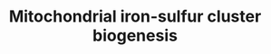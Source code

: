 ---
annotations:
- type: Pathway Ontology
  value: classic metabolic pathway
authors:
- ReactomeTeam
- Anwesha
- Ryanmiller
description: Iron-sulfur (Fe-S) proteins are localized in the cytosol, nucleus, and
  mitochondria of mammalian cells (reviewed in Stemmler et al. 2010, Rouault 2012,
  Bandyopadhyay et al. 2008, Lill 2009, Lill et al. 2012). Fe-S protein biogenesis
  in the mitochondrial matrix involves the iron-sulfur cluster (ISC) assembly machinery.
  Ferrous iron is transported across the inner mitochondrial membrane into the mitochondrial
  matrix by Mitoferrin-1 (SLC25A37) and Mitoferrin-2 (SLC25A28). (Mitoferrin-1 is
  enriched in erythroid cells while Mitoferrin-2 is ubiquitous.) Frataxin binds ferrous
  iron in the mitochondrial matrix. The cysteine desulfurase NFS1 in a subcomplex
  with ISD11 provides the sulfur by converting cyteine into alanine and forming a
  persulfide which is used for cluster formation on ISCU, the scaffold protein. Interaction
  between NFS1 and ISD11 is necessary for desulfurase activity. Frataxin binds to
  a complex containing NFS1, ISD11, and ISCU and is proposed to function as an iron
  donor to ISCU or as an allosteric switch that activates sulfur transfer and Fe-S
  cluster assembly (Tsai and Barondeau 2010). Cluster formation also involves the
  electron transfer chain ferredoxin reductase and ferredoxin. ISCU initially forms
  clusters containing 2 iron atoms and 2 sulfur atoms ([2Fe-2S] clusters). They are
  released by the function of HSP70-HSC20 chaperones and the monothiol glutaredoxin
  GLRX5 and used for assembly of [2Fe-2S] proteins. Assembly of larger clusters such
  as [4Fe-4S] clusters may involve the function of ISCA1, ISCA2, and IBA57. The clusters
  are transferred to apo-enzymes such as the respiratory complexes, aconitase, and
  lipoate synthase through dedicated targeting factors such as IND1, NFU1, and BOLA3.  View
  original pathway at [http://www.reactome.org/PathwayBrowser/#DIAGRAM=1362409 Reactome].
last-edited: 2021-01-25
organisms:
- Homo sapiens
redirect_from:
- /index.php/Pathway:WP2702
- /instance/WP2702
schema-jsonld:
- '@context': https://schema.org/
  '@id': https://wikipathways.github.io/pathways/WP2702.html
  '@type': Dataset
  creator:
    '@type': Organization
    name: WikiPathways
  description: Iron-sulfur (Fe-S) proteins are localized in the cytosol, nucleus,
    and mitochondria of mammalian cells (reviewed in Stemmler et al. 2010, Rouault
    2012, Bandyopadhyay et al. 2008, Lill 2009, Lill et al. 2012). Fe-S protein biogenesis
    in the mitochondrial matrix involves the iron-sulfur cluster (ISC) assembly machinery.
    Ferrous iron is transported across the inner mitochondrial membrane into the mitochondrial
    matrix by Mitoferrin-1 (SLC25A37) and Mitoferrin-2 (SLC25A28). (Mitoferrin-1 is
    enriched in erythroid cells while Mitoferrin-2 is ubiquitous.) Frataxin binds
    ferrous iron in the mitochondrial matrix. The cysteine desulfurase NFS1 in a subcomplex
    with ISD11 provides the sulfur by converting cyteine into alanine and forming
    a persulfide which is used for cluster formation on ISCU, the scaffold protein.
    Interaction between NFS1 and ISD11 is necessary for desulfurase activity. Frataxin
    binds to a complex containing NFS1, ISD11, and ISCU and is proposed to function
    as an iron donor to ISCU or as an allosteric switch that activates sulfur transfer
    and Fe-S cluster assembly (Tsai and Barondeau 2010). Cluster formation also involves
    the electron transfer chain ferredoxin reductase and ferredoxin. ISCU initially
    forms clusters containing 2 iron atoms and 2 sulfur atoms ([2Fe-2S] clusters).
    They are released by the function of HSP70-HSC20 chaperones and the monothiol
    glutaredoxin GLRX5 and used for assembly of [2Fe-2S] proteins. Assembly of larger
    clusters such as [4Fe-4S] clusters may involve the function of ISCA1, ISCA2, and
    IBA57. The clusters are transferred to apo-enzymes such as the respiratory complexes,
    aconitase, and lipoate synthase through dedicated targeting factors such as IND1,
    NFU1, and BOLA3.  View original pathway at [http://www.reactome.org/PathwayBrowser/#DIAGRAM=1362409
    Reactome].
  keywords:
  - 'PXLP-K258-NFS1-1 '
  - FDXR:FAD
  - '2'
  - Fe2+
  - '(2Fe-2S)2+ '
  - Iron:FXN:NFS1:ISD11:ISCU
  - Mitoferrin1,2
  - ISCA1:ISCA2
  - 'GLRX5 '
  - 'SLC25A28 '
  - 'FAD '
  - FDX1,FDX2 (oxidized)
  - '2Fe-2S cluster '
  - GLRX5
  - 'ISCU-1 '
  - L-Ala
  - 'ISCA1 '
  - 'FDX2 '
  - '(2Fe-2S)(1+) '
  - 'FADH2 '
  - FDXR:FADH2
  - 'Fe2+ '
  - H+
  - 'FDX1 '
  - FDX1,FDX2 (reduced)
  - GLRX5:2Fe-2S
  - 'SLC25A37 '
  - FXN:ISD11:NFS1:ISCU
  - 'FXN(81-210) '
  - '4Fe-4S cluster '
  - ISCA1:ISCA2:4Fe-4S
  - NADP+
  - 'LYRM4 '
  - 'FDXR '
  - 'ISCA2 '
  - L-Cys
  - FXN:NFS1:ISD11:ISCU:2Fe-2S Cluster
  - HSCB
  - NADPH
  license: CC0
  name: Mitochondrial iron-sulfur cluster biogenesis
seo: CreativeWork
title: Mitochondrial iron-sulfur cluster biogenesis
wpid: WP2702
---